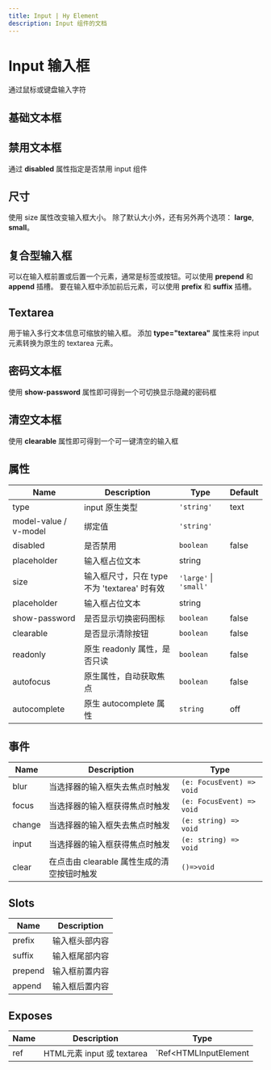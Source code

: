 ```yaml
---
title: Input | Hy Element
description: Input 组件的文档
---
```


# Input 输入框
通过鼠标或键盘输入字符

## 基础文本框

<preview path="../demo/Input/Basic.vue" title="基础文本框" description="Input 基础文本框"></preview>

## 禁用文本框

通过 **disabled** 属性指定是否禁用 input 组件


<preview path="../demo/Input/Disable.vue" title="禁用文本框" description="Input 禁用文本框"></preview>

## 尺寸
使用 size 属性改变输入框大小。 除了默认大小外，还有另外两个选项： **large**, **small**。

<preview path="../demo/Input/Size.vue" title="不同尺寸文本框" description="不同尺寸文本框"></preview>


## 复合型输入框

可以在输入框前置或后置一个元素，通常是标签或按钮。可以使用 **prepend** 和 **append** 插槽。
要在输入框中添加前后元素，可以使用 **prefix** 和 **suffix** 插槽。

<preview path="../demo/Input/Combo.vue" title="复合型输入框" description="Input 复合型输入框"></preview>

## Textarea

用于输入多行文本信息可缩放的输入框。 添加 **type="textarea"** 属性来将 input 元素转换为原生的 textarea 元素。

<preview path="../demo/Input/Textarea.vue" title="Textarea" description="Textarea"></preview>

## 密码文本框

使用 **show-password** 属性即可得到一个可切换显示隐藏的密码框

<preview path="../demo/Input/Password.vue" title="密码文本框" description="Input 密码文本框"></preview>

## 清空文本框

使用 **clearable** 属性即可得到一个可一键清空的输入框

<preview path="../demo/Input/Clear.vue" title="清空文本框" description="Input 清空文本框"></preview>

## 属性
| Name                  | Description                                  | Type                | Default |
| --------------------- | -------------------------------------------- | ------------------- | ------- |
| type                  | input 原生类型                                | `'string'`          | text    |
| model-value / v-model | 绑定值                                       | `'string'`          |         |
| disabled              | 是否禁用                                     | `boolean`           | false   |
| placeholder           | 输入框占位文本                               | string              |         |
| size                  | 输入框尺寸，只在 type 不为 'textarea' 时有效 | `'large'` \| `'small'` |         |
| placeholder           | 输入框占位文本                               | string              |         |
| show-password         | 是否显示切换密码图标                         | `boolean`           | false   |
| clearable             | 是否显示清除按钮                             | `boolean`           | false   |
| readonly              | 原生 readonly 属性，是否只读                 | `boolean`           | false   |
| autofocus             | 原生属性，自动获取焦点                       | `boolean`           | false   |
| autocomplete          | 原生 autocomplete 属性                       | `string`            | off     |

## 事件
| Name    | Description                                | Type                        |
| ------- | ------------------------------------------ | --------------------------- |
| blur    | 当选择器的输入框失去焦点时触发             | `(e: FocusEvent) => void`   |
| focus   | 当选择器的输入框获得焦点时触发             | `(e: FocusEvent) => void`   |
| change  | 当选择器的输入框失去焦点时触发             | `(e: string) => void`       |
| input   | 当选择器的输入框获得焦点时触发             | `(e: string) => void`       |
| clear   | 在点击由 clearable 属性生成的清空按钮时触发 | `()=>void`                  |

## Slots
| Name     | Description      |
| -------- | ---------------- |
| prefix   | 输入框头部内容   |
| suffix   | 输入框尾部内容   |
| prepend  | 输入框前置内容   |
| append   | 输入框后置内容   |

## Exposes
| Name | Description                | Type                                         |
| ---- | -------------------------- | -------------------------------------------- |
| ref  | HTML元素 input 或 textarea | `Ref<HTMLInputElement | HTMLTextAreaElement>` |


